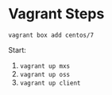 # Vagrant Steps

`vagrant box add centos/7`

Start:  

1. `vagrant up mxs`
1. `vagrant up oss`
1. `vagrant up client`

